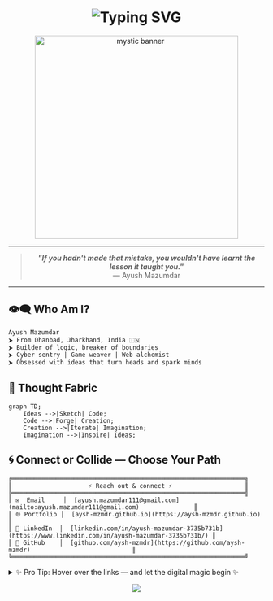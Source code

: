 <h1 align="center">
  <img src="https://readme-typing-svg.herokuapp.com?font=Fira+Code&size=30&duration=2000&pause=1000&color=00FFD9&center=true&vCenter=true&width=800&height=70&lines=%E2%9C%A8+Crafting+Code+%7C+Shaping+Ideas+%E2%9C%A8;Into+the+Digital+Unknown..." alt="Typing SVG">
</h1>

<p align="center">
  <img src="https://github.com/aysh-mzmdr/aysh-mzmdr/assets/0000000/placeholder" width="400" alt="mystic banner"/>
</p>

---

<blockquote align="center">
  <b><i>"If you hadn't made that mistake, you wouldn't have learnt the lesson it taught you."</i></b><br>
  — Ayush Mazumdar
</blockquote>

---

## 👁‍🗨 Who Am I?

```txt
Ayush Mazumdar
⮞ From Dhanbad, Jharkhand, India 🇮🇳
⮞ Builder of logic, breaker of boundaries
⮞ Cyber sentry | Game weaver | Web alchemist
⮞ Obsessed with ideas that turn heads and spark minds
```
## 🧠 Thought Fabric
```mermaid
graph TD;
    Ideas -->|Sketch| Code;
    Code -->|Forge| Creation;
    Creation -->|Iterate| Imagination;
    Imagination -->|Inspire| Ideas;
```

## 🌀 Connect or Collide — Choose Your Path
```
╔════════════════════════════════════════════════════════════════╗
║                     ⚡ Reach out & connect ⚡                    ║
╠════════════════════════════════════════════════════════════════╣
║ ✉️  Email     │  [ayush.mazumdar111@gmail.com](mailto:ayush.mazumdar111@gmail.com)               ║
║ 🌐 Portfolio │  [aysh-mzmdr.github.io](https://aysh-mzmdr.github.io)                           ║
║ 💼 LinkedIn  │  [linkedin.com/in/ayush-mazumdar-3735b731b](https://www.linkedin.com/in/ayush-mazumdar-3735b731b/) ║
║ 👾 GitHub    │  [github.com/aysh-mzmdr](https://github.com/aysh-mzmdr)                            ║
╚════════════════════════════════════════════════════════════════╝
```
<details> <summary>✨ Pro Tip: Hover over the links — and let the digital magic begin ✨</summary>
Every click is a portal. Every visit, a spark. Your journey starts here.

</details>


<p align="center"> <img src="https://capsule-render.vercel.app/api?type=waving&color=0:00ffd9,100:0d1117&height=120&section=footer&animation=fadeIn&fontColor=ffffff" /> </p>

